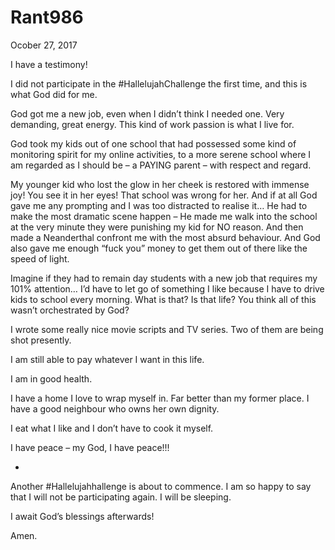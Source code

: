 # Rant986


Ocober 27, 2017

I have a testimony!

I did not participate in the #HallelujahChallenge the first time, and this is what God did for me.

God got me a new job, even when I didn’t think I needed one. Very demanding, great energy. This kind of work passion is what I live for.

God took my kids out of one school that had possessed some kind of monitoring spirit for my online activities, to a more serene school where I am regarded as I should be – a PAYING parent – with respect and regard. 

My younger kid who lost the glow in her cheek is restored with immense joy! You see it in her eyes! That school was wrong for her. And if at all God gave me any prompting and I was too distracted to realise it… He had to make the most dramatic scene happen – He made me walk into the school at the very minute they were punishing my kid for NO reason. And then made a Neanderthal confront me with the most absurd behaviour. And God also gave me enough “fuck you” money to get them out of there like the speed of light.

Imagine if they had to remain day students with a new job that requires my 101% attention… I’d have to let go of something I like because I have to drive kids to school every morning. What is that? Is that life? You think all of this wasn’t orchestrated by God?

I wrote some really nice movie scripts and TV series. Two of them are being shot presently.

I am still able to pay whatever I want in this life.

I am in good health.

I have a home I love to wrap myself in. Far better than my former place. I have a good neighbour who owns her own dignity.

I eat what I like and I don’t have to cook it myself.

I have peace – my God, I have peace!!!

*
Another #Hallelujahhallenge is about to commence. I am so happy to say that I will not be participating again. I will be sleeping.

I await God’s blessings afterwards!

Amen.